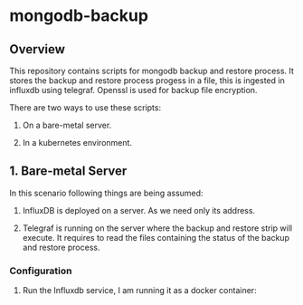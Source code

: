 # mongodb-backup


## Overview

This repository contains scripts for mongodb backup and restore process. It stores the backup and restore process progess in a file, this is ingested in influxdb using telegraf. Openssl is used for backup file encryption.

There are two ways to use these scripts:

1. On a bare-metal server.

2. In a kubernetes environment.


## 1. Bare-metal Server

In this scenario following things are being assumed:

1. InfluxDB is deployed on a server. As we need only its address.

2. Telegraf is running on the server where the backup and restore strip will execute. It requires to read the files containing the status of the backup and restore process.


### Configuration

1. Run the Influxdb service, I am running it as a docker container:

```bash
```